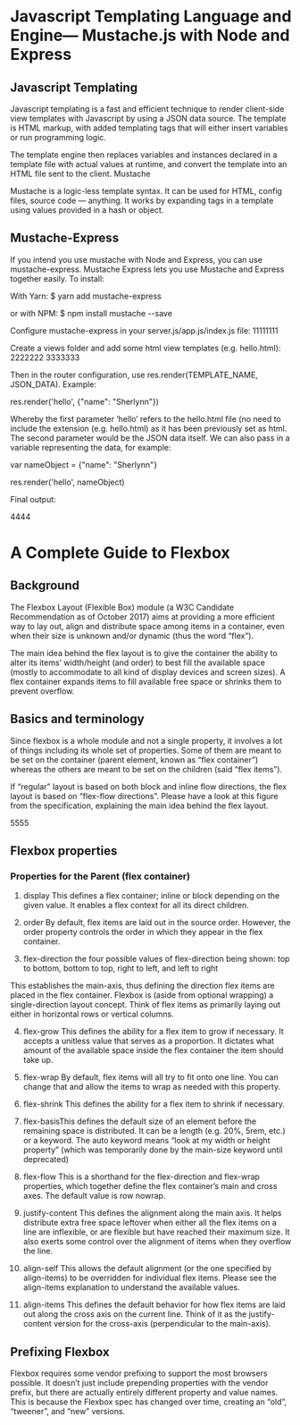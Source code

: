# Javascript Templating Language and Engine— Mustache.js with Node and Express

## Javascript Templating

Javascript templating is a fast and efficient technique to render client-side view templates with Javascript by using a JSON data source. The template is HTML markup, with added templating tags that will either insert variables or run programming logic.

The template engine then replaces variables and instances declared in a template file with actual values at runtime, and convert the template into an HTML file sent to the client.
Mustache


Mustache is a logic-less template syntax. It can be used for HTML, config files, source code — anything. It works by expanding tags in a template using values provided in a hash or object.

## Mustache-Express
If you intend you use mustache with Node and Express, you can use mustache-express. Mustache Express lets you use Mustache and Express together easily. To install:

With Yarn:
$ yarn add mustache-express

or with NPM:
$ npm install mustache --save

Configure mustache-express in your server.js/app.js/index.js file:
11111111

Create a views folder and add some html view templates (e.g. hello.html):
2222222
3333333

Then in the router configuration, use res.render(TEMPLATE_NAME, JSON_DATA). Example:

res.render('hello', {"name": "Sherlynn"})

Whereby the first parameter ‘hello’ refers to the hello.html file (no need to include the extension (e.g. hello.html) as it has been previously set as html.
The second parameter would be the JSON data itself. We can also pass in a variable representing the data, for example:

var nameObject = {"name": "Sherlynn"}

res.render('hello', nameObject)



Final output:

4444


# A Complete Guide to Flexbox


## Background
The Flexbox Layout (Flexible Box) module (a W3C Candidate Recommendation as of October 2017) aims at providing a more efficient way to lay out, align and distribute space among items in a container, even when their size is unknown and/or dynamic (thus the word “flex”).

The main idea behind the flex layout is to give the container the ability to alter its items’ width/height (and order) to best fill the available space (mostly to accommodate to all kind of display devices and screen sizes). A flex container expands items to fill available free space or shrinks them to prevent overflow.


## Basics and terminology

Since flexbox is a whole module and not a single property, it involves a lot of things including its whole set of properties. Some of them are meant to be set on the container (parent element, known as “flex container”) whereas the others are meant to be set on the children (said “flex items”).

If “regular” layout is based on both block and inline flow directions, the flex layout is based on “flex-flow directions”. Please have a look at this figure from the specification, explaining the main idea behind the flex layout.

5555

## Flexbox properties

### Properties for the Parent (flex container)

1. display
This defines a flex container; inline or block depending on the given value. It enables a flex context for all its direct children.

2. order
By default, flex items are laid out in the source order. However, the order property controls the order in which they appear in the flex container.

3. flex-direction
the four possible values of flex-direction being shown: top to bottom, bottom to top, right to left, and left to right

This establishes the main-axis, thus defining the direction flex items are placed in the flex container. Flexbox is (aside from optional wrapping) a single-direction layout concept. Think of flex items as primarily laying out either in horizontal rows or vertical columns.

4. flex-grow
This defines the ability for a flex item to grow if necessary. It accepts a unitless value that serves as a proportion. It dictates what amount of the available space inside the flex container the item should take up.

5. flex-wrap
By default, flex items will all try to fit onto one line. You can change that and allow the items to wrap as needed with this property.

6. flex-shrink
This defines the ability for a flex item to shrink if necessary.

7. flex-basisThis defines the default size of an element before the remaining space is distributed. It can be a length (e.g. 20%, 5rem, etc.) or a keyword. The auto keyword means “look at my width or height property” (which was temporarily done by the main-size keyword until deprecated)


8. flex-flow
This is a shorthand for the flex-direction and flex-wrap properties, which together define the flex container’s main and cross axes. The default value is row nowrap.

9. justify-content
This defines the alignment along the main axis. It helps distribute extra free space leftover when either all the flex items on a line are inflexible, or are flexible but have reached their maximum size. It also exerts some control over the alignment of items when they overflow the line.

10. align-self
This allows the default alignment (or the one specified by align-items) to be overridden for individual flex items.
Please see the align-items explanation to understand the available values.

11. align-items
This defines the default behavior for how flex items are laid out along the cross axis on the current line. Think of it as the justify-content version for the cross-axis (perpendicular to the main-axis).

## Prefixing Flexbox

Flexbox requires some vendor prefixing to support the most browsers possible. It doesn’t just include prepending properties with the vendor prefix, but there are actually entirely different property and value names. This is because the Flexbox spec has changed over time, creating an “old”, “tweener”, and “new” versions.